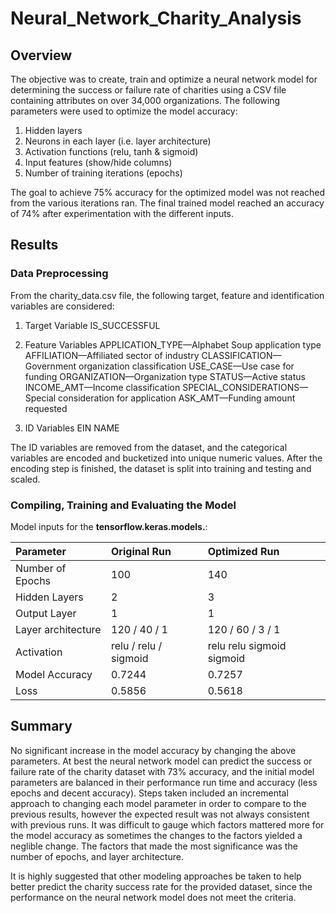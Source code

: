 # Neural_Network_Charity_Analysis

## Overview
The objective was to create, train and optimize a neural network model for determining the success or failure rate of charities using a CSV file containing attributes on over 34,000 organizations. The following parameters were used to optimize the model accuracy:
1. Hidden layers
2. Neurons in each layer (i.e. layer architecture)
3. Activation functions (relu, tanh & sigmoid)
4. Input features (show/hide columns)
5. Number of training iterations (epochs)

The goal to achieve 75% accuracy for the optimized model was not reached from the various iterations ran. The final trained model reached an accuracy of 74% after experimentation with the different inputs.

## Results

### Data Preprocessing
From the charity_data.csv file, the following target, feature and identification variables are considered:
1. Target Variable
IS_SUCCESSFUL

2. Feature Variables
APPLICATION_TYPE—Alphabet Soup application type
AFFILIATION—Affiliated sector of industry
CLASSIFICATION—Government organization classification
USE_CASE—Use case for funding
ORGANIZATION—Organization type
STATUS—Active status
INCOME_AMT—Income classification
SPECIAL_CONSIDERATIONS—Special consideration for application
ASK_AMT—Funding amount requested

3. ID Variables
EIN
NAME

The ID variables are removed from the dataset, and the categorical variables are encoded and bucketized into unique numeric values. After the encoding step is finished, the dataset is split into training and testing and scaled.

### Compiling, Training and Evaluating the Model
Model inputs for the **tensorflow.keras.models.**:

| Parameter | Original Run | Optimized Run | 
|:---|:---|:---|
| Number of Epochs | 100 | 140 | 
| Hidden Layers | 2 | 3 |
| Output Layer | 1 | 1 |
| Layer architecture | 120 / 40 / 1 | 120 / 60 / 3 / 1 |
| Activation | relu / relu / sigmoid | relu relu sigmoid sigmoid |
| Model Accuracy | 0.7244 | 0.7257 |
| Loss | 0.5856 | 0.5618 | 

## Summary
No significant increase in the model accuracy by changing the above parameters. At best the neural network model can predict the success or failure rate of the charity dataset with 73% accuracy, and the initial model parameters are balanced in their performance run time and accuracy (less epochs and decent accuracy). Steps taken included an incremental approach to changing each model parameter in order to compare to the previous results, however the expected result was not always consistent with previous runs. It was difficult to gauge which factors mattered more for the model accuracy as sometimes the changes to the factors yielded a neglible change. The factors that made the most significance was the number of epochs, and layer architecture. 

It is highly suggested that other modeling approaches be taken to help better predict the charity success rate for the provided dataset, since the performance on the neural network model does not meet the criteria. 
